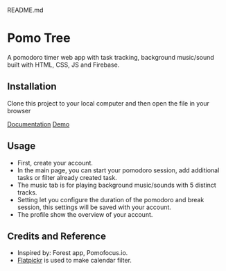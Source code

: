 README.md
# Pomo Tree

A pomodoro timer web app with task tracking, background music/sound built with HTML, CSS, JS and Firebase.

## Installation
Clone this project to your local computer and then open the file in your browser

[Documentation](https://docs.google.com/document/d/14d4CX1eKbs05LuitDYXDazkpFMOkEmsjyf0mRHx6wnM/edit)
[Demo](https://satoshiuy.github.io/PomoTree/index.html)
## Usage
 - First, create your account.
 - In the main page, you can start your pomodoro session, add additional tasks or filter already created task.
 - The music tab is for playing background music/sounds with 5 distinct tracks.
 - Setting let you configure the duration of the pomodoro and break session, this settings will be saved with your account.
 - The profile show the overview of your account.

## Credits and Reference
- Inspired by: Forest app, Pomofocus.io.
- [Flatpickr](https://flatpickr.js.org/) is used to make calendar filter.
